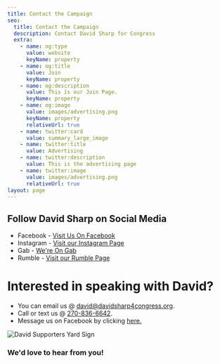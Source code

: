 ```yaml
---
title: Contact the Campaign
seo:
  title: Contact the Campaign
  description: Contact David Sharp for Congress
  extra:
    - name: og:type
      value: website
      keyName: property
    - name: og:title
      value: Join
      keyName: property
    - name: og:description
      value: This is our Join Page.
      keyName: property
    - name: og:image
      value: images/advertising.png
      keyName: property
      relativeUrl: true
    - name: twitter:card
      value: summary_large_image
    - name: twitter:title
      value: Advertising
    - name: twitter:description
      value: This is the advertising page
    - name: twitter:image
      value: images/advertising.png
      relativeUrl: true
layout: page
---
```

## Follow David Sharp on Social Media

- Facebook - [Visit Us On Facebook](https://www.facebook.com/sharp4ky)
- Instagram - [Visit our Instagram Page](https://www.instagram.com/davidsharp4kyrep/)
- Gab - [We're On Gab](https://gab.com/davidsharpforcongress)
- Rumble - [Visit our Rumble Page](https://rumble.com/vniw5x-rino-hunting-david-sharp-speaks-at-we-the-people-reunion.html)

# Interested in speaking with David?

- You can email us @ [david@davidsharp4congress.org](mailto:david@davidsharp4congress.org).
- Call or text us @ [270-836-6642](tel:2708366642).
- Message us on Facebook by clicking [here.](http://m.me/sharp4ky)

![David Supporters Yard Sign](https://sharp4congress.b-cdn.net/images/yard.jpg)

### We'd love to hear from you!
